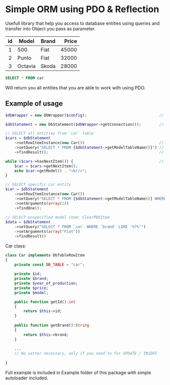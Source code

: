 # Simple ORM using PDO & Reflection

Usefull library that help you access to database entities using queries and transfer into Object you pass as parameter.
 
| id    | Model     | Brand  |  Price   |
|:-----:|-----------| -------|---------:|
| 1     | 500       | Fiat   | 45000    |
| 2     | Punto     | Fiat   | 32000    |
| 3     | Octavia   | Skoda  | 28000    |

```sql
SELECT * FROM car
```
Will return you all entities that you are able to work with using PDO.

## Example of usage

```PHP
$dbWrapper = new DbWrapper($config);                                // Create connection from config data

$dbStatement = new DbStatement($dbWrapper->getConnection());        // get DB manager that run queries

// SELECT all entities from `car` table
$cars = $dbStatement
    ->setRowItemInstance(new Car())                                 // Set Class we want to generate using reflection form entities
    ->setQuery("SELECT * FROM {$dbStatement->getModelTableName()}") // set sql Query
    ->findResult();                                                 // return DbTableRowIterator

while ($cars->hasNextItem()) {                                      // Iterate selected entities
    $car = $cars->getNextItem();
    echo $car->getModel() . "<br/>";
}

// SELECT specific car entity
$car = $dbStatement
    ->setRowItemInstance(new Car())
    ->setQuery("SELECT * FROM {$dbStatement->getModelTableName()} WHERE id = ?")
    ->setArguments(array(1))
    ->findOne();
    
// SELECT unspecified model item: ClearPDOItem
$data = $dbStatement
    ->setQuery("SELECT * FROM `car` WHERE `brand` LIKE '%?%'")
    ->setArguments(array("Fiat"))
    ->findResult()
```
Car class:

```PHP
class Car implements DbTableRowItem
{
    private const DB_TABLE = "car";
    
    private $id;
    private $brand;
    private $year_of_production;
    private $price;
    private $model;

    public function getId():int
    {
        return $this->id;
    }
    
    public function getBrand():String
    {
        return $this->brand;
    }
    
    ...
    // No setter necessary, only if you need to for UPDATE / INSERT
    
}
```


Full example is included in Example folder of this package with simple autoloader included.